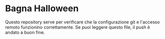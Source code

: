 # Bagna Halloween

Questo repository serve per verificare che la configurazione git e l'accesso remoto funzionino correttamente. Se puoi leggere questo file, il push è andato a buon fine.
